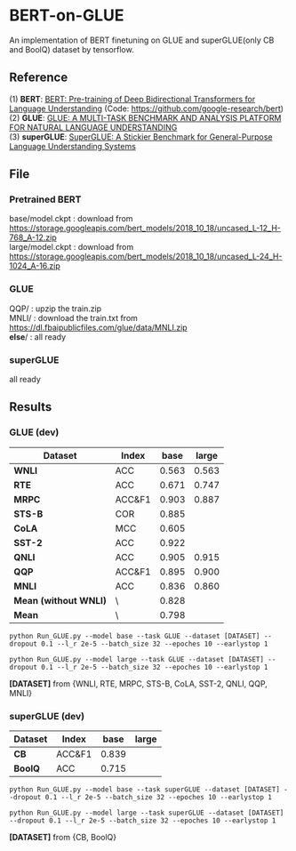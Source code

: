 # BERT-on-GLUE
An implementation of BERT finetuning on GLUE and superGLUE(only CB and BoolQ) dataset by tensorflow.

## Reference
(1) **BERT**: [BERT: Pre-training of Deep Bidirectional Transformers for Language Understanding](https://arxiv.org/pdf/1810.04805.pdf) (Code: https://github.com/google-research/bert)   
(2) **GLUE**: [GLUE: A MULTI-TASK BENCHMARK AND ANALYSIS PLATFORM FOR NATURAL LANGUAGE UNDERSTANDING](https://arxiv.org/pdf/1804.07461v2.pdf)   
(3) **superGLUE**: [SuperGLUE: A Stickier Benchmark for General-Purpose Language Understanding Systems](https://arxiv.org/pdf/1905.00537v3.pdf)   

## File
### Pretrained BERT
base/model.ckpt  : download from https://storage.googleapis.com/bert_models/2018_10_18/uncased_L-12_H-768_A-12.zip  
large/model.ckpt : download from https://storage.googleapis.com/bert_models/2018_10_18/uncased_L-24_H-1024_A-16.zip  
### GLUE
QQP/ : upzip the train.zip  
MNLI/ : download the train.txt from https://dl.fbaipublicfiles.com/glue/data/MNLI.zip   
**else**/ : all ready
### superGLUE   
all ready   

## Results 
### GLUE (dev) 
|**Dataset**| **Index** | **base** |**large**|
|     --    |   --   |    --   |    --    | 
| **WNLI**  |   ACC  | 0.563 | 0.563 |
| **RTE**   |   ACC  | 0.671 | 0.747 |
| **MRPC**  | ACC&F1 | 0.903 | 0.887 |
| **STS-B** |   COR  | 0.885 |  |
| **CoLA**  |   MCC  | 0.605 | |
| **SST-2** |   ACC  | 0.922 | |
| **QNLI**  |   ACC  | 0.905 | 0.915 |
| **QQP**   | ACC&F1 | 0.895 | 0.900 |
| **MNLI**  |   ACC  | 0.836 | 0.860 |
| **Mean (without WNLI)**  | \ | 0.828 | |
| **Mean**  | \ | 0.798 | |

```
python Run_GLUE.py --model base --task GLUE --dataset [DATASET] --dropout 0.1 --l_r 2e-5 --batch_size 32 --epoches 10 --earlystop 1
```
```
python Run_GLUE.py --model large --task GLUE --dataset [DATASET] --dropout 0.1 --l_r 2e-5 --batch_size 32 --epoches 10 --earlystop 1
```
**[DATASET]** from {WNLI, RTE, MRPC, STS-B, CoLA, SST-2, QNLI, QQP, MNLI}


### superGLUE (dev) 
|**Dataset**| **Index** | **base** |**large**|
|     --    |   --   |    --   |    --    | 
| **CB**    | ACC&F1 | 0.839 | |
| **BoolQ** |   ACC  | 0.715 | |
```
python Run_GLUE.py --model base --task superGLUE --dataset [DATASET] --dropout 0.1 --l_r 2e-5 --batch_size 32 --epoches 10 --earlystop 1
```
```
python Run_GLUE.py --model large --task superGLUE --dataset [DATASET] --dropout 0.1 --l_r 2e-5 --batch_size 32 --epoches 10 --earlystop 1
```
**[DATASET]** from {CB, BoolQ}
